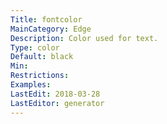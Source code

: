 ```yaml
---
Title: fontcolor
MainCategory: Edge
Description: Color used for text.
Type: color
Default: black
Min: 
Restrictions: 
Examples: 
LastEdit: 2018-03-28
LastEditor: generator
---
```



